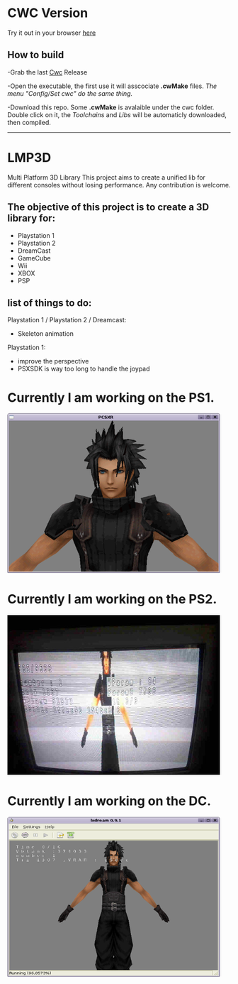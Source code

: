 # CWC Version

Try it out in your browser [here](https://cwc-lib.github.io/LMP3D/cwc/Web/App.html)

## How to build
-Grab the last [Cwc](https://github.com/VLiance/Cwc/releases) Release

-Open the executable, the first use it will asscociate **.cwMake** files. *The menu "Config/Set cwc" do the same thing.*

-Download this repo. Some **.cwMake** is avalaible under the cwc folder. Double click on it, the *Toolchains* and *Libs* will be automaticly downloaded, then compiled.

***
# LMP3D
Multi Platform 3D Library
This project aims to create a unified lib for different consoles without losing performance.
Any contribution is welcome.

## The objective of this project is to create a 3D library for:
- Playstation 1
- Playstation 2
- DreamCast
- GameCube
- Wii
- XBOX
- PSP

## list of things to do:

Playstation 1 / Playstation 2 / Dreamcast:
- Skeleton animation

Playstation 1:
- improve the perspective
- PSXSDK is way too long to handle the joypad


# Currently I am working on the PS1.
<img src="sc2.png?raw=true" alt="PS1 Demo" width="480" height="360">

# Currently I am working on the PS2.
<img src="sc.jpg?raw=true" alt="PS2 Demo" width="480" height="360">

# Currently I am working on the DC.
<img src="sc3.png?raw=true" alt="DC Demo" width="480" height="360">





